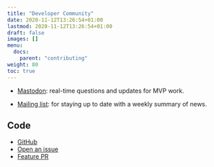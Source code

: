 ```yaml
---
title: "Developer Community"
date: 2020-11-12T13:26:54+01:00
lastmod: 2020-11-12T13:26:54+01:00
draft: false
images: []
menu:
  docs:
    parent: "contributing"
weight: 80
toc: true
---
```


* [Mastodon](https://federatedfandom.net/@ourchive): real-time questions and updates for MVP work.

* [Mailing list](https://docs.getourchive.io/#/portal/): for staying up to date with a weekly summary of news.

## Code

* [GitHub](https://github.com/c-e-p/ourchive)
* [Open an issue](https://github.com/c-e-p/ourchive/issues/new/choose)
* [Feature PR](https://github.com/c-e-p/ourchive/compare/development...main?template=pr_feature_template.md)